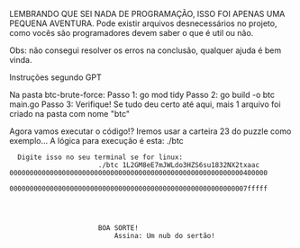 LEMBRANDO QUE SEI NADA DE PROGRAMAÇÃO, ISSO FOI APENAS UMA PEQUENA AVENTURA. Pode existir arquivos desnecessários no projeto, 
como vocês são programadores devem saber o que é util ou não.

Obs: não consegui resolver os erros na conclusão, qualquer ajuda é bem vinda.

Instruções segundo GPT


Na pasta btc-brute-force: 
          Passo 1: go mod tidy
          Passo 2: go build -o btc main.go
          Passo 3: Verifique! Se tudo deu certo até aqui, mais 1 arquivo foi criado na pasta com nome "btc"

Agora vamos executar o código!? Iremos usar a carteira 23 do puzzle como exemplo...
   A lógica para execução é esta: ./btc <carteira> <inicio> <fim>

      Digite isso no seu terminal se for linux:
                          ./btc 1L2GM8eE7mJWLdo3HZS6su1832NX2txaac 0000000000000000000000000000000000000000000000000000000000400000
                          00000000000000000000000000000000000000000000000000000000007fffff




                          BOA SORTE! 
                              Assina: Um nub do sertão!
                  
                                
